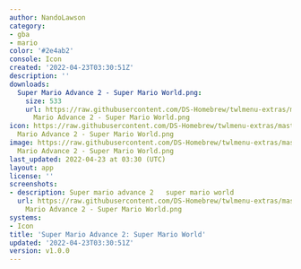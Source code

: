 ```yaml
---
author: NandoLawson
category:
- gba
- mario
color: '#2e4ab2'
console: Icon
created: '2022-04-23T03:30:51Z'
description: ''
downloads:
  Super Mario Advance 2 - Super Mario World.png:
    size: 533
    url: https://raw.githubusercontent.com/DS-Homebrew/twlmenu-extras/master/_nds/TWiLightMenu/icons/Super
      Mario Advance 2 - Super Mario World.png
icon: https://raw.githubusercontent.com/DS-Homebrew/twlmenu-extras/master/_nds/TWiLightMenu/icons/Super
  Mario Advance 2 - Super Mario World.png
image: https://raw.githubusercontent.com/DS-Homebrew/twlmenu-extras/master/_nds/TWiLightMenu/icons/Super
  Mario Advance 2 - Super Mario World.png
last_updated: 2022-04-23 at 03:30 (UTC)
layout: app
license: ''
screenshots:
- description: Super mario advance 2   super mario world
  url: https://raw.githubusercontent.com/DS-Homebrew/twlmenu-extras/master/_nds/TWiLightMenu/icons/Super
    Mario Advance 2 - Super Mario World.png
systems:
- Icon
title: 'Super Mario Advance 2: Super Mario World'
updated: '2022-04-23T03:30:51Z'
version: v1.0.0
---
```

